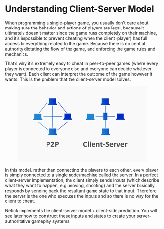 # Understanding Client-Server Model

When programming a single-player game, you usually don’t care about making sure the behavior and actions of players are legal, because it ultimately doesn’t matter since the game runs completely on their machine, and it’s impossible to prevent cheating when the client (player) has full access to everything related to the game. Because there is no central authority dictating the flow of the game, and enforcing the game rules and mechanics.

That’s why it’s extremely easy to cheat in peer-to-peer games (where every player is connected to everyone else and everyone can decide whatever they want). Each client can interpret the outcome of the game however it wants. This is the problem that the client-server model solves.

<figure><img src="../images/models.png" alt=""><figcaption></figcaption></figure>

In this model, rather than connecting the players to each other, every player is simply connected to a single node/machine called the server. In a perfect client-server implementation, the client simply sends inputs (which describe what they want to happen, e.g. moving, shooting) and the server basically responds by sending back the resultant game state to that input. Therefore the server is the one who executes the inputs and so there is no way for the client to cheat.

Netick implements the client-server model + client-side prediction. You will see later how to construct these inputs and states to create your server-authoritative gameplay systems.
